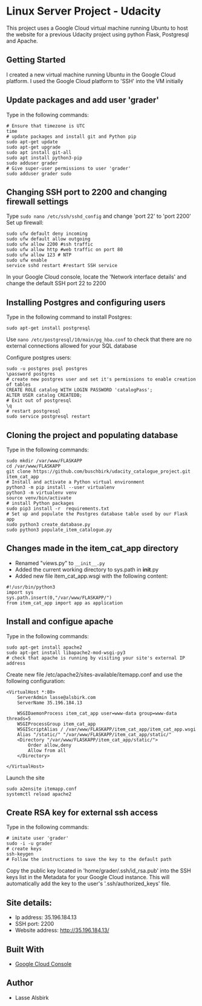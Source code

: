 # Linux Server Project - Udacity

This project uses a Google Cloud virtual machine running Ubuntu to host
the website for a previous Udacity project using python Flask, Postgresql and
Apache.

## Getting Started

I created a new virtual machine running Ubuntu in the Google Cloud platform.
I used the Google Cloud platform to 'SSH' into the VM initially

## Update packages and add user 'grader'
Type in the following commands:
```
# Ensure that timezone is UTC
time
# update packages and install git and Python pip
sudo apt-get update
sudo apt-get upgrade
sudo apt install git-all
sudo apt install python3-pip
sudo adduser grader
# Give super-user permissions to user 'grader'
sudo adduser grader sudo
```

## Changing SSH port to 2200 and changing firewall settings
Type ```sudo nano /etc/ssh/sshd_config``` and change 'port 22' to 'port 2200'
Set up firewall:
```
sudo ufw default deny incoming
sudo ufw default allow outgoing
sudo ufw allow 2200 #ssh traffic
sudo ufw allow http #web traffic on port 80
sudo ufw allow 123 # NTP
sudo ufw enable
service sshd restart #restart SSH service
```
In your Google Cloud console, locate the 'Network interface details'
and change the default SSH port 22 to 2200

## Installing Postgres and configuring users
Type in the following command to install Postgres:
```
sudo apt-get install postgresql
```
Use ```nano /etc/postgresql/10/main/pg_hba.conf``` to check that
there are no external connections allowed for your SQL database

Configure postgres users:
```
sudo -u postgres psql postgres
\password postgres
# create new postgres user and set it's permissions to enable creation of tables
CREATE ROLE catalog WITH LOGIN PASSWORD 'catalogPass';
ALTER USER catalog CREATEDB;
# Exit out of postgresql
\q
# restart postgresql
sudo service postgresql restart
```

## Cloning the project and populating database
Type in the following commands:
```
sudo mkdir /var/www/FLASKAPP
cd /var/www/FLASKAPP
git clone https://github.com/buschbirk/udacity_catalogue_project.git item_cat_app
# Install and activate a Python virtual environment
python3 -m pip install --user virtualenv
python3 -m virtualenv venv
source venv/bin/activate
# install Python packages
sudo pip3 install -r  requirements.txt
# Set up and populate the Postgres database table used by our Flask app
sudo python3 create_database.py
sudo python3 populate_item_catalogue.py
```

## Changes made in the item_cat_app directory
* Renamed "views.py" to ``__init__.py``
* Added the current working directory to sys.path in __init__.py
* Added new file item_cat_app.wsgi with the following content:
```
#!/usr/bin/python3
import sys
sys.path.insert(0,"/var/www/FLASKAPP/")
from item_cat_app import app as application
```

## Install and configue apache
Type in the following commands:
```
sudo apt-get install apache2
sudo apt-get install libapache2-mod-wsgi-py3
# check that apache is running by visiting your site's external IP address
```
Create new file /etc/apache2/sites-available/itemapp.conf and use the following configuration:
```
<VirtualHost *:80>
    ServerAdmin lasse@alsbirk.com
    ServerName 35.196.184.13

    WSGIDaemonProcess item_cat_app user=www-data group=www-data threads=5
    WSGIProcessGroup item_cat_app
    WSGIScriptAlias / /var/www/FLASKAPP/item_cat_app/item_cat_app.wsgi
    Alias "/static/" "/var/www/FLASKAPP/item_cat_app/static/"
    <Directory "/var/www/FLASKAPP/item_cat_app/static/">
        Order allow,deny
        Allow from all
    </Directory>

</VirtualHost>
```
Launch the site
```
sudo a2ensite itemapp.conf
systemctl reload apache2
```

## Create RSA key for external ssh access
Type in the following commands:
```
# imitate user 'grader'
sudo -i -u grader
# create keys
ssh-keygen
# Follow the instructions to save the key to the default path
```
Copy the public key located in 'home/grader/.ssh/id_rsa.pub' into the SSH keys list in the Metadata for your Google Cloud instance.
This will automatically add the key to the user's '.ssh/authorized_keys' file.

## Site details:
* Ip address: 35.196.184.13
* SSH port: 2200
* Website address: http://35.196.184.13/

## Built With
* [Google Cloud Console](https://cloud.google.com/)

## Author
* Lasse Alsbirk
